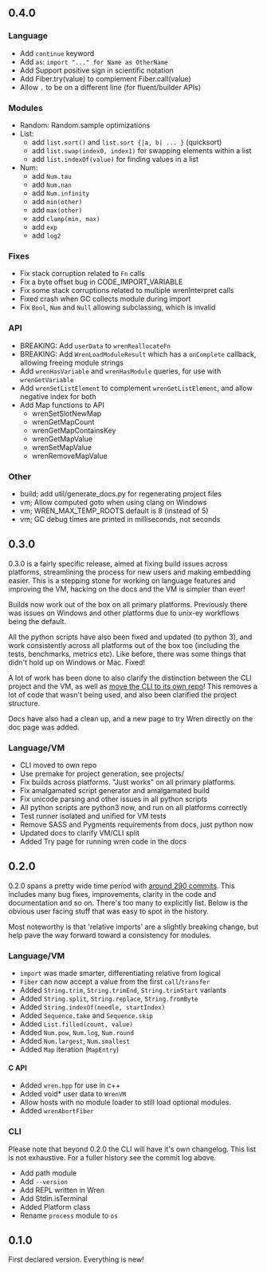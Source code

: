 ## 0.4.0

### Language

- Add `continue` keyword
- Add `as`: `import "..." for Name as OtherName`
- Add Support positive sign in scientific notation
- Add Fiber.try(value) to complement Fiber.call(value)
- Allow `.` to be on a different line (for fluent/builder APIs)

### Modules

- Random: Random.sample optimizations
- List:
    - add `list.sort()` and `list.sort {|a, b| ... }` (quicksort)
    - add `list.swap(index0, index1)` for swapping elements within a list
    - add `list.indexOf(value)` for finding values in a list
- Num:
    - add `Num.tau`
    - add `Num.nan`
    - add `Num.infinity`
    - add `min(other)`
    - add `max(other)`
    - add `clamp(min, max)`
    - add `exp`
    - add `log2`

### Fixes

- Fix stack corruption related to `Fn` calls
- Fix a byte offset bug in CODE_IMPORT_VARIABLE
- Fix some stack corruptions related to multiple wrenInterpret calls
- Fixed crash when GC collects module during import
- Fix `Bool`, `Num` and `Null` allowing subclassing, which is invalid

### API

- BREAKING: Add `userData` to `wrenReallocateFn`
- BREAKING: Add `WrenLoadModuleResult` which has a `onComplete` callback, allowing freeing module strings
- Add `wrenHasVariable` and `wrenHasModule` queries, for use with `wrenGetVariable`
- Add `wrenSetListElement` to complement `wrenGetListElement`, and allow negative index for both
- Add Map functions to API
    - wrenSetSlotNewMap
    - wrenGetMapCount
    - wrenGetMapContainsKey
    - wrenGetMapValue
    - wrenSetMapValue
    - wrenRemoveMapValue

### Other

- build; add util/generate_docs.py for regenerating project files
- vm; Allow computed goto when using clang on Windows
- vm; WREN_MAX_TEMP_ROOTS default is 8 (instead of 5)
- vm; GC debug times are printed in milliseconds, not seconds

## 0.3.0

0.3.0 is a fairly specific release, aimed at fixing build issues across platforms,
streamlining the process for new users and making embedding easier.
This is a stepping stone for working on language features and improving the VM,
hacking on the docs and the VM is simpler than ever!

Builds now work out of the box on all primary platforms.
Previously there was issues on Windows and other platforms due to unix-ey workflows being the default.

All the python scripts have also been fixed and updated (to python 3), and work consistently
across all platforms out of the box too (including the tests, benchmarks, metrics etc).
Like before, there was some things that didn't hold up on Windows or Mac. Fixed!

A lot of work has been done to also clarify the distinction between the CLI project and the VM,
as well as [move the CLI to its own repo](https://github.com/wren-lang/wren-cli/)!
This removes a lot of code that wasn't being used, and also been clarified the project structure.

Docs have also had a clean up, and a new page to try Wren directly on the doc page was added.

### Language/VM

- CLI moved to own repo
- Use premake for project generation, see projects/
- Fix builds across platforms. "Just works" on all primary platforms.
- Fix amalgamated script generator and amalgamated build
- Fix unicode parsing and other issues in all python scripts
- All python scripts are python3 now, and run on all platforms correctly
- Test runner isolated and unified for VM tests
- Remove SASS and Pygments requirements from docs, just python now
- Updated docs to clarify VM/CLI split
- Added Try page for running wren code in the docs

## 0.2.0

0.2.0 spans a pretty wide time period with [around 290 commits](https://github.com/wren-lang/wren/compare/0.1.0...main).
This includes many bug fixes, improvements, clarity in the
code and documentation and so on. There's too many to explicitly list.
Below is the obvious user facing stuff that was easy to spot in the history.

Most noteworthy is that 'relative imports' are a slightly breaking change,
but help pave the way forward toward a consistency for modules.

### Language/VM

- `import` was made smarter, differentiating relative from logical
- `Fiber` can now accept a value from the first `call`/`transfer`
- Added `String.trim`, `String.trimEnd`, `String.trimStart` variants
- Added `String.split`, `String.replace`, `String.fromByte`
- Added `String.indexOf(needle, startIndex)`
- Added `Sequence.take` and `Sequence.skip`
- Added `List.filled(count, value)`
- Added `Num.pow`, `Num.log`, `Num.round`
- Added `Num.largest`, `Num.smallest`
- Added `Map` iteration (`MapEntry`)

#### C API

- Added `wren.hpp` for use in c++
- Added void* user data to `WrenVM`
- Allow hosts with no module loader to still load optional modules.
- Added `wrenAbortFiber`

### CLI

Please note that beyond 0.2.0 the CLI will have it's own changelog.
This list is not exhaustive. For a fuller history see the commit log above.

- Add path module
- Add `--version`
- Add REPL written in Wren
- Add Stdin.isTerminal
- Added Platform class
- Rename `process` module to `os`

## 0.1.0

First declared version. Everything is new!
